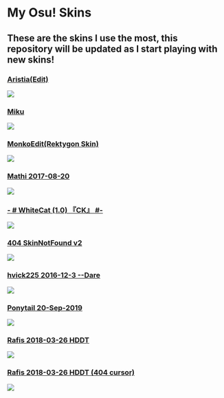 # My Osu! Skins
## These are the skins I use the most, this repository will be updated as I start playing with new skins!

### [Aristia(Edit)](https://www.mediafire.com/file/wxh5t1xfa3kpncd/Aristia%28Edit%29.osk/file)
<img src="https://skins.osuck.net/uploads/posts/2019-02/1549355517_3.jpg">

### [Miku](https://www.mediafire.com/file/pb2jjjymthjtbma/Miku_16-9.osk/file)
<img src="https://i.imgur.com/qkm9kT2.jpg">

### [MonkoEdit(Rektygon Skin)](https://www.mediafire.com/file/xthnviquoptb313/MonkoEdit.osk/file)
<img src="https://i.imgur.com/ufbcmjo.jpg">

### [Mathi 2017-08-20](https://osuskins.net/skin/GZLYayC)
<img src="https://osuskins.net/screenshots/GZLYayC.jpg">

### [- # WhiteCat (1.0) 『CK』 #-](https://www.mediafire.com/file/6250ar1z1jq0aes/-_%2523_WhiteCat_%25281.0%2529_%25E3%2580%258ECK%25E3%2580%258F_%2523-.osk/file)
<img src="https://skins.osuck.net/uploads/posts/2019-11/1573897221_3.jpg">

### [404 SkinNotFound v2](https://www.mediafire.com/file/xntqi7ms52y2e61/404_SkinNotFound_v2.osk/file)
<img src="https://skins.osuck.net/uploads/posts/2018-11/1541395297_screenshot993.jpg">

### [hvick225 2016-12-3 --Dare](https://osuskins.net/skin/y7jun5I)
<img src="https://i.ytimg.com/vi/eIk4y4oNzi0/maxresdefault.jpg">

### [Ponytail 20-Sep-2019](http://www.mediafire.com/file/9dj37csmypxes6q/Ponytail+20-Sep-2019.osk/file)
<img src="https://skins.osuck.net/uploads/posts/2020-09/1601194613_screenshot9638.jpg">

### [Rafis 2018-03-26 HDDT](https://www.mediafire.com/file/phcsum9n4np44wh/Rafis_2018-03-26_HDDT.osk/file)
<img src="https://osuskins.net/screenshots/ekynLzX.jpg">

### [Rafis 2018-03-26 HDDT (404 cursor)](https://www.mediafire.com/file/64cglwyw8woq364/Rafis_2018-03-26_HDDT_%2528404_cursor%2529.osk/file)
<img src="https://skins.osuck.net/uploads/posts/2020-09/1601194193_screenshot9637.jpg">
